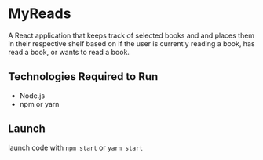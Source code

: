 # MyReads
A React application that keeps track of selected books and and places them in their respective shelf based on if the user is currently reading a book, has read a book, or wants to read a book. 

<h2>Technologies Required to Run</h2>
<ul>
  <li>Node.js</li>
  <li>npm or yarn</li>
</ul>

<h2>Launch</h2>
launch code with <code>npm start</code> or <code>yarn start</yarn>

